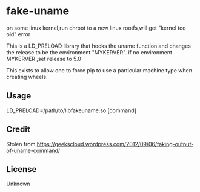 fake-uname
===========
on some linux kernel,run chroot to a new linux rootfs,will get "kernel too old" error


This is a LD_PRELOAD library that hooks the uname function and changes the
release  to be the environment "MYKERVER". if no environment MYKERVER ,set release to 5.0

This exists to allow one to force pip to use a particular machine type when
creating wheels.

Usage
-----

LD_PRELOAD=/path/to/libfakeuname.so [command]

Credit
------

Stolen from https://geekscloud.wordpress.com/2012/09/06/faking-output-of-uname-command/

License
-------

Unknown
